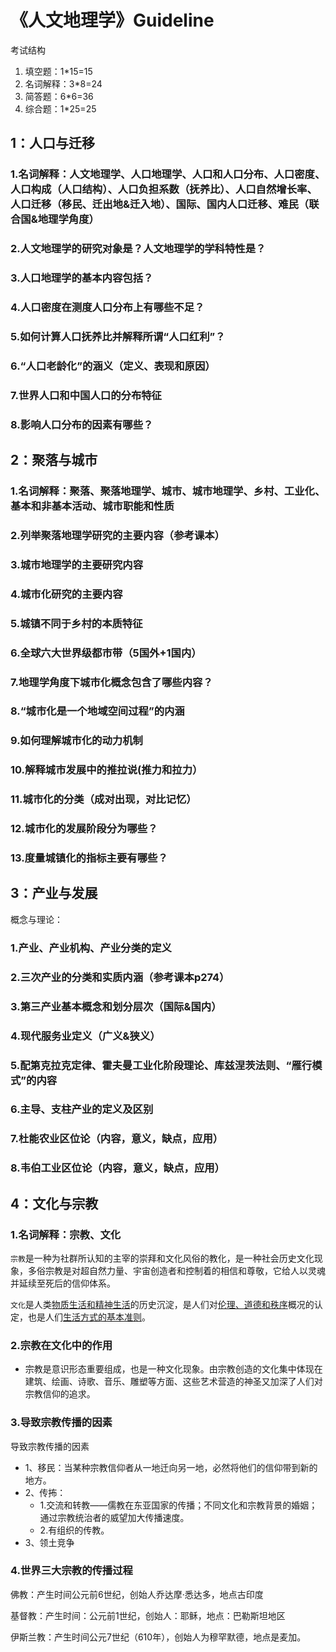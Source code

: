 
# 《人文地理学》Guideline
考试结构
1. 填空题：1*15=15
2. 名词解释：3*8=24
4. 简答题：6*6=36
5. 综合题：1*25=25

## 1：人口与迁移

### 1.名词解释：人文地理学、人口地理学、人口和人口分布、人口密度、人口构成（人口结构）、人口负担系数（抚养比）、人口自然增长率、人口迁移（移民、迁出地&迁入地）、国际、国内人口迁移、难民（联合国&地理学角度）



### 2.人文地理学的研究对象是？人文地理学的学科特性是？




### 3.人口地理学的基本内容包括？



### 4.人口密度在测度人口分布上有哪些不足？




### 5.如何计算人口抚养比并解释所谓“人口红利”？



### 6.“人口老龄化”的涵义（定义、表现和原因）






### 7.世界人口和中国人口的分布特征



### 8.影响人口分布的因素有哪些？





## 2：聚落与城市

### 1.名词解释：**聚落、聚落地理学、城市、城市地理学、乡村、工业化、基本和非基本活动、城市职能和性质**






### 2.列举聚落地理学研究的主要内容（参考课本）



### 3.城市地理学的主要研究内容



### 4.城市化研究的主要内容



### 5.城镇不同于乡村的本质特征



### 6.全球六大世界级都市带（5国外+1国内）



### 7.地理学角度下城市化概念包含了哪些内容？



### 8.**“城市化是一个地域空间过程”的内涵**



### 9.如何理解城市化的动力机制



### 10.解释城市发展中的推拉说(推力和拉力）



### 11.城市化的分类（成对出现，对比记忆）



### 12.城市化的发展阶段分为哪些？



### 13.度量城镇化的指标主要有哪些？





## 3：产业与发展
概念与理论：
### 1.产业、产业机构、产业分类的定义



### 2.三次产业的分类和实质内涵（参考课本p274）




### 3.第三产业基本概念和划分层次（国际&国内）




### 4.现代服务业定义（广义&狭义）




### 5.配第克拉克定律、霍夫曼工业化阶段理论、库兹涅茨法则、“雁行模式”的内容


### 6.主导、支柱产业的定义及区别



### 7.杜能农业区位论（内容，意义，缺点，应用）



### 8.韦伯工业区位论（内容，意义，缺点，应用）




## 4：文化与宗教


### 1.名词解释：宗教、文化

`宗教`是一种为社群所认知的主宰的崇拜和文化风俗的教化，是一种社会历史文化现象，多俗宗教是对超自然力量、宇宙创造者和控制着的相信和尊敬，它给人以灵魂并延续至死后的信仰体系。


`文化`是人类<u>物质生活和精神生活</u>的历史沉淀，是人们对<u>伦理、道德和秩序</u>概况的认定，也是人们<u>生活方式的基本准则</u>。


### 2.宗教在文化中的作用

- 宗教是意识形态重要组成，也是一种文化现象。由宗教创造的文化集中体现在建筑、绘画、诗歌、音乐、雕塑等方面、这些艺术营造的神圣又加深了人们对宗教信仰的追求。



### 3.导致宗教传播的因素

导致宗教传播的因素
- 1、移民：当某种宗教信仰者从一地迁向另一地，必然将他们的信仰带到新的地方。
- 2、传抪：
  - 1.交流和转教——儒教在东亚国家的传播；不同文化和宗教背景的婚姻；通过宗教统治者的威望加大传播速度。
  - 2.有组织的传教。
- 3、领土竞争



### 4.世界三大宗教的传播过程


佛教：产生时间公元前6世纪，创始人乔达摩·悉达多，地点古印度

基督教：产生时间：公元前1世纪，创始人：耶稣，地点：巴勒斯坦地区

伊斯兰教：产生时间公元7世纪（610年），创始人为穆罕默德，地点是麦加。




